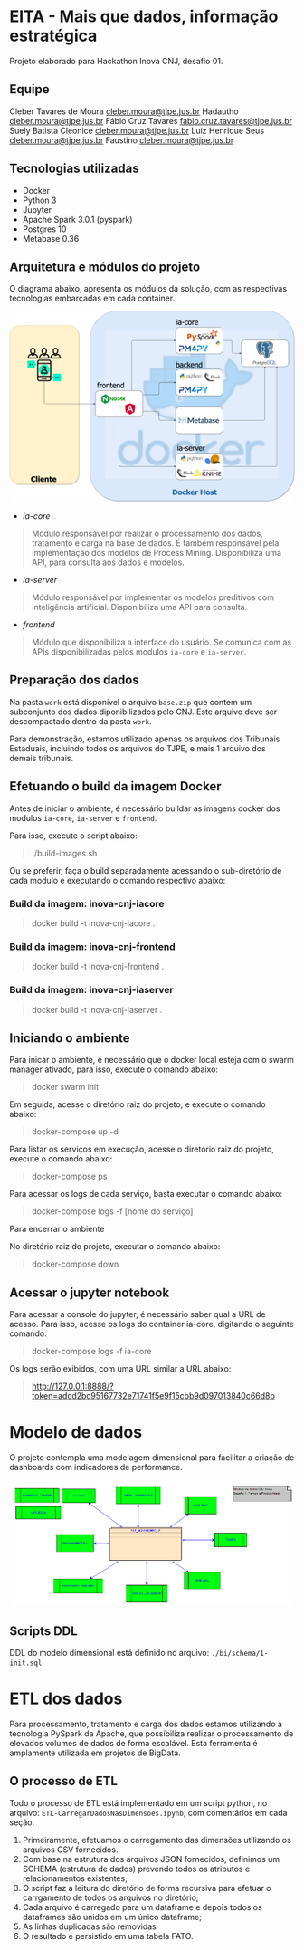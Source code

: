 # EITA - Mais que dados, informação estratégica

Projeto elaborado para Hackathon Inova CNJ, desafio 01.

## Equipe

Cleber Tavares de Moura <cleber.moura@tjpe.jus.br>
Hadautho <cleber.moura@tjpe.jus.br>
Fábio Cruz Tavares <fabio.cruz.tavares@tjpe.jus.br>
Suely Batista Cleonice <cleber.moura@tjpe.jus.br>
Luiz Henrique Seus <cleber.moura@tjpe.jus.br>
Faustino <cleber.moura@tjpe.jus.br>

## Tecnologias utilizadas

- Docker
- Python 3
- Jupyter
- Apache Spark 3.0.1 (pyspark)
- Postgres 10
- Metabase 0.36

## Arquitetura e módulos do projeto

O diagrama abaixo, apresenta os módulos da solução, com as respectivas tecnologias embarcadas em cada container.

![alt text](https://github.com/clebertmoura/inova-cnj/blob/main/diagrama-tecnologias.png)

- *ia-core*
> Módulo responsável por realizar o processamento dos dados, tratamento e carga na base de dados. É também responsável pela implementação dos modelos de Process Mining. Disponibiliza uma API, para consulta aos dados e modelos.

- *ia-server*
> Módulo responsável por implementar os modelos preditivos com inteligência artificial. Disponibiliza uma API para consulta.

- *frontend*
> Módulo que disponibiliza a interface do usuário. Se comunica com as APIs disponibilizadas pelos modulos `ia-core` e `ia-server`.

## Preparação dos dados

Na pasta `work` está disponível o arquivo `base.zip` que contem um subconjunto dos dados diponibilizados pelo CNJ. Este arquivo deve ser descompactado dentro da pasta `work`.

Para demonstração, estamos utilizado apenas os arquivos dos Tribunais Estaduais, incluindo todos os arquivos do TJPE, e mais 1 arquivo dos demais tribunais.

## Efetuando o build da imagem Docker

Antes de iniciar o ambiente, é necessário buildar as imagens docker dos modulos `ia-core`, `ia-server` e `frontend`.

Para isso, execute o script abaixo:

> ./build-images.sh

Ou se preferir, faça o build separadamente acessando o sub-diretório de cada modulo e executando o comando respectivo abaixo:

### Build da imagem: inova-cnj-iacore

> docker build -t inova-cnj-iacore .

### Build da imagem: inova-cnj-frontend

> docker build -t inova-cnj-frontend .

### Build da imagem: inova-cnj-iaserver

> docker build -t inova-cnj-iaserver .

## Iniciando o ambiente

Para inicar o ambiente, é necessário que o docker local esteja com o swarm manager ativado, para isso, execute o comando abaixo:

> docker swarm init

Em seguida, acesse o diretório raiz do projeto, e execute o comando abaixo:

> docker-compose up -d

Para listar os serviços em execução, acesse o diretório raiz do projeto, execute o comando abaixo:

> docker-compose ps

Para acessar os logs de cada serviço, basta executar o comando abaixo: 

> docker-compose logs -f [nome do serviço]

Para encerrar o ambiente

No diretório raiz do projeto, executar o comando abaixo:

> docker-compose down

## Acessar o jupyter notebook

Para acessar a console do jupyter, é necessário saber qual a URL de acesso. Para isso, acesse os logs do container ia-core, digitando o seguinte comando:

> docker-compose logs -f ia-core

Os logs serão exibidos, com uma URL similar a URL abaixo:

> http://127.0.0.1:8888/?token=adcd2bc95167732e71741f5e9f15cbb9d097013840c66d8b

# Modelo de dados

O projeto contempla uma modelagem dimensional para facilitar a criação de dashboards com indicadores de performance.

![alt text](https://github.com/clebertmoura/inova-cnj/blob/main/dbinova_model.png)

## Scripts DDL
DDL do modelo dimensional está definido no arquivo: `./bi/schema/1-init.sql`


# ETL dos dados

Para processamento, tratamento e carga dos dados estamos utilizando a tecnologia PySpark da Apache, que possíbiliza realizar o processamento de elevados volumes de dados de forma escalável. Esta ferramenta é amplamente utilizada em projetos de BigData.

## O processo de ETL

Todo o processo de ETL está implementado em um script python, no arquivo: `ETL-CarregarDadosNasDimensoes.ipynb`, com comentários em cada seção.

1. Primeiramente, efetuamos o carregamento das dimensões utilizando os arquivos CSV fornecidos.
2. Com base na estrutura dos arquivos JSON fornecidos, definimos um SCHEMA (estrutura de dados) prevendo todos os atributos e relacionamentos existentes;
3. O script faz a leitura do diretório de forma recursiva para efetuar o carrgamento de todos os arquivos no diretório;
4. Cada arquivo é carregado para um dataframe e depois todos os dataframes são unidos em um único dataframe;
5. As linhas duplicadas são removidas
6. O resultado é persistido em uma tabela FATO.

